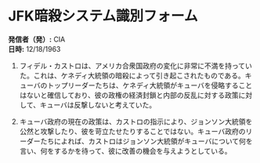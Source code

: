 # JFK暗殺システム識別フォーム

**発信者（発）:** CIA  
**日時:** 12/18/1963  

1. フィデル・カストロは、アメリカ合衆国政府の変化に非常に不満を持っていた。これは、ケネディ大統領の暗殺によって引き起こされたものである。キューバのトップリーダーたちは、ケネディ大統領がキューバを侵略することはないと確信しており、彼の政権の経済封鎖と内部の反乱に対する政策に対して、キューバは反撃しないと考えていた。

2. キューバ政府の現在の政策は、カストロの指示により、ジョンソン大統領を公然と攻撃したり、彼を苛立たせたりすることではない。キューバ政府のリーダーたちによれば、カストロはジョンソン大統領がキューバについて何を言い、何をするかを待って、彼に改善の機会を与えようとしている。